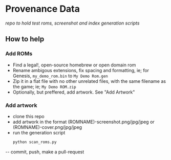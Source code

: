 # Provenance Data

_repo to hold test roms, screenshot and index generation scripts_

## How to help

### Add ROMs

- Find a legal!, open-source homebrew or open domain rom
- Rename ambigous extensions, fix spacing and formatting, ie; for Genesis, `my_demo_rom.bin` to `My Demo Rom.gen`
- Zip it in a flat file with no other unrelated files, with the same filename as the game; ie; `My Demo ROM.zip`
- Optionally, but preffered, add artwork. See "Add Artwork"

### Add artwork

- clone this repo
- add artwork in the format (ROMNAME)-screenshot.png/jpg/jpeg or (ROMNAME)-cover.png/jpg/jpeg
- run the generation script
  ```sh
  python scan_roms.py
  ```
-- commit, push, make a pull-request
